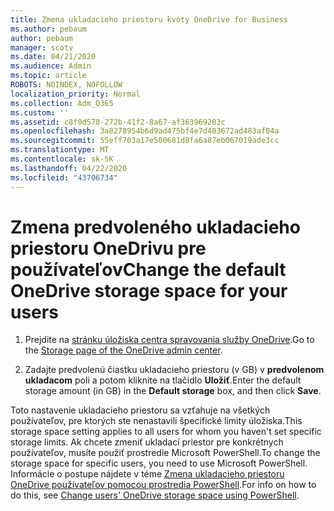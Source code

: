 ```yaml
---
title: Zmena ukladacieho priestoru kvóty OneDrive for Business
ms.author: pebaum
author: pebaum
manager: scotv
ms.date: 04/21/2020
ms.audience: Admin
ms.topic: article
ROBOTS: NOINDEX, NOFOLLOW
localization_priority: Normal
ms.collection: Adm_O365
ms.custom: ''
ms.assetid: c8f0d578-272b-41f2-8a67-af363969203c
ms.openlocfilehash: 3a8278954b6d9ad475bf4e7d403672ad483af04a
ms.sourcegitcommit: 55eff703a17e500681d8fa6a87eb067019ade3cc
ms.translationtype: MT
ms.contentlocale: sk-SK
ms.lasthandoff: 04/22/2020
ms.locfileid: "43706734"
---
```

# <a name="change-the-default-onedrive-storage-space-for-your-users"></a><span data-ttu-id="a814e-102">Zmena predvoleného ukladacieho priestoru OneDrivu pre používateľov</span><span class="sxs-lookup"><span data-stu-id="a814e-102">Change the default OneDrive storage space for your users</span></span>

1. <span data-ttu-id="a814e-103">Prejdite na [stránku úložiska centra spravovania služby OneDrive](https://admin.onedrive.com/?v=StorageSettings).</span><span class="sxs-lookup"><span data-stu-id="a814e-103">Go to the [Storage page of the OneDrive admin center](https://admin.onedrive.com/?v=StorageSettings).</span></span>
    
2. <span data-ttu-id="a814e-104">Zadajte predvolenú čiastku ukladacieho priestoru (v GB) v **predvolenom ukladacom** poli a potom kliknite na tlačidlo **Uložiť**.</span><span class="sxs-lookup"><span data-stu-id="a814e-104">Enter the default storage amount (in GB) in the **Default storage** box, and then click **Save**.</span></span>
    
<span data-ttu-id="a814e-105">Toto nastavenie ukladacieho priestoru sa vzťahuje na všetkých používateľov, pre ktorých ste nenastavili špecifické limity úložiska.</span><span class="sxs-lookup"><span data-stu-id="a814e-105">This storage space setting applies to all users for whom you haven't set specific storage limits.</span></span> <span data-ttu-id="a814e-106">Ak chcete zmeniť ukladací priestor pre konkrétnych používateľov, musíte použiť prostredie Microsoft PowerShell.</span><span class="sxs-lookup"><span data-stu-id="a814e-106">To change the storage space for specific users, you need to use Microsoft PowerShell.</span></span> <span data-ttu-id="a814e-107">Informácie o postupe nájdete v téme [Zmena ukladacieho priestoru OneDrive používateľov pomocou prostredia PowerShell](https://go.microsoft.com/fwlink/?linkid=866402).</span><span class="sxs-lookup"><span data-stu-id="a814e-107">For info on how to do this, see [Change users' OneDrive storage space using PowerShell](https://go.microsoft.com/fwlink/?linkid=866402).</span></span>
  

